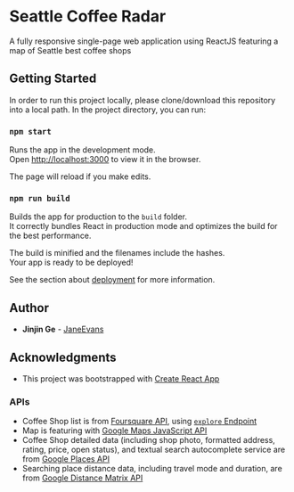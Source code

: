 # Seattle Coffee Radar

A fully responsive single-page web application using ReactJS featuring a map of Seattle best coffee shops

## Getting Started

In order to run this project locally, please clone/download this repository into a local path. In the project directory, you can run:

### `npm start`

Runs the app in the development mode.<br>
Open [http://localhost:3000](http://localhost:3000) to view it in the browser.

The page will reload if you make edits.<br>

### `npm run build`

Builds the app for production to the `build` folder.<br>
It correctly bundles React in production mode and optimizes the build for the best performance.

The build is minified and the filenames include the hashes.<br>
Your app is ready to be deployed!

See the section about [deployment](https://facebook.github.io/create-react-app/docs/deployment) for more information.

## Author
* **Jinjin Ge** - [JaneEvans](https://janeevans.github.io/my-portfolio-website)

## Acknowledgments
* This project was bootstrapped with [Create React App](https://github.com/facebook/create-react-app)

### APIs

* Coffee Shop list is from [Foursquare API](https://developer.foursquare.com/docs/api), using [`explore` Endpoint](https://developer.foursquare.com/docs/api/venues/explore)
* Map is featuring with [Google Maps JavaScript API](https://console.cloud.google.com/apis/library/maps-backend.googleapis.com?q=maps%20java&id=fd73ab50-9916-4cde-a0f6-dc8be0a0d425&project=udacity-maps-project-225723)
* Coffee Shop detailed data (including shop photo, formatted address, rating, price, open status), and textual search autocomplete service are from [Google Places API](https://console.cloud.google.com/apis/library/places-backend.googleapis.com?q=places&id=ecefdd63-ee2b-4751-b6c3-8e9113791baf&project=udacity-maps-project-225723)
* Searching place distance data, including travel mode and duration, are from [Google Distance Matrix API](https://console.cloud.google.com/apis/library/distance-matrix-backend.googleapis.com?q=dist&id=82aa0d98-49bb-4855-9da9-efde390a3834&project=udacity-maps-project-225723)





